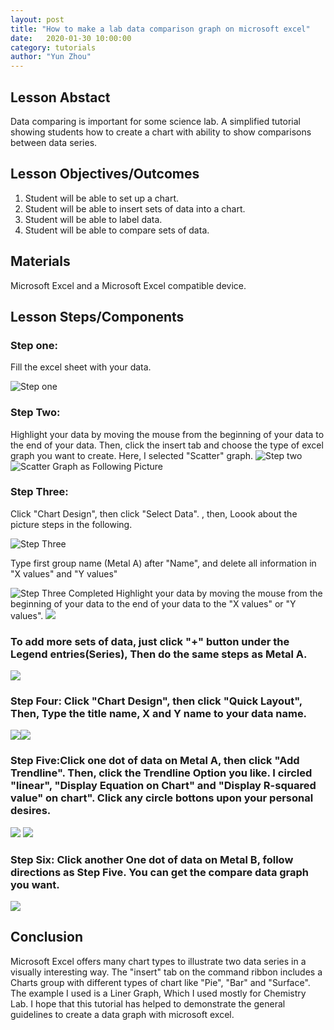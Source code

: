 ```yaml
---
layout: post
title: "How to make a lab data comparison graph on microsoft excel" 
date:   2020-01-30 10:00:00
category: tutorials
author: "Yun Zhou" 
---
```


## Lesson Abstact
Data comparing is important for some science lab. A simplified tutorial showing students how to create a chart with ability to show comparisons between data series.
## Lesson Objectives/Outcomes
1. Student will be able to set up a chart.
1. Student will be able to insert sets of data into a chart.
1. Student will be able to label data.
1. Student will be able to compare sets of data.


## Materials

Microsoft Excel and a Microsoft Excel compatible device.


## Lesson Steps/Components
### Step one:  
Fill the excel sheet with your data.

![Step one](https://github.com/Yun0613/Technical-Writing/blob/master/Images/1-1.png)

### Step Two: 
Highlight your data by moving the mouse from the beginning of your data to the end of your data. Then, click the insert tab and choose the type of excel graph you want to create. Here, I selected "Scatter" graph.
![Step two](https://github.com/Yun0613/Technical-Writing/blob/master/Images/Screen%20Shot%202020-02-03%20at%2013.28.25.png) ![Scatter Graph as Following Picture](https://github.com/Yun0613/Technical-Writing/blob/master/Images/Screen%20Shot%202020-02-03%20at%2013.31.30.png)

### Step Three: 
Click "Chart Design", then click "Select Data". , then,  Loook about the picture steps in the following. 

![Step Three](https://github.com/Yun0613/Technical-Writing/blob/master/Images/Screen%20Shot%202020-02-03%20at%2013.37.21.png)

Type first group name (Metal A) after "Name", and delete all information in "X values" and "Y values"

![Step Three Completed](https://github.com/Yun0613/Technical-Writing/blob/master/Images/Screen%20Shot%202020-02-03%20at%2013.37.44.png)
Highlight your data by moving the mouse from the beginning of your data to the end of your data to the "X values" or "Y values".
![](https://github.com/Yun0613/Technical-Writing/blob/master/Images/Screen%20Shot%202020-02-03%20at%2013.37.34.png)

### To add more sets of data, just click "+" button under the Legend entries(Series), Then do the same steps as Metal A. 

![](https://github.com/Yun0613/Technical-Writing/blob/master/Images/Screen%20Shot%202020-02-03%20at%2013.38.10.png)

### Step Four: Click "Chart Design", then click "Quick Layout", Then, Type the title name, X and Y name to your data name.

![](https://github.com/Yun0613/Technical-Writing/blob/master/Images/Screen%20Shot%202020-02-03%20at%2013.50.24.png)![](https://github.com/Yun0613/Technical-Writing/blob/master/Images/Screen%20Shot%202020-02-03%20at%2013.53.25.png)

### Step Five:Click one dot of data on Metal A, then click "Add Trendline". Then, click the Trendline Option you like. I circled "linear", "Display Equation on Chart" and "Display R-squared value" on chart". Click any circle bottons upon your personal desires.

![](https://github.com/Yun0613/Technical-Writing/blob/master/Images/Screen%20Shot%202020-02-03%20at%2014.08.00.png)
![](https://github.com/Yun0613/Technical-Writing/blob/master/Images/Screen%20Shot%202020-02-03%20at%2014.08.14.png)

### Step Six: Click another One dot of data on Metal B, follow directions as Step Five. You can get the compare data graph you want. 

![](https://github.com/Yun0613/Technical-Writing/blob/master/Images/Screen%20Shot%202020-02-03%20at%2014.08.28.png)


## Conclusion
Microsoft Excel offers many chart types to illustrate two data series in a visually interesting way. The "insert" tab on the command ribbon includes a Charts group with different types of chart like "Pie", "Bar" and "Surface". The example I used is a Liner Graph, Which I used mostly for Chemistry Lab. I hope that this tutorial has helped to demonstrate the general guidelines to create a data graph with microsoft excel.
